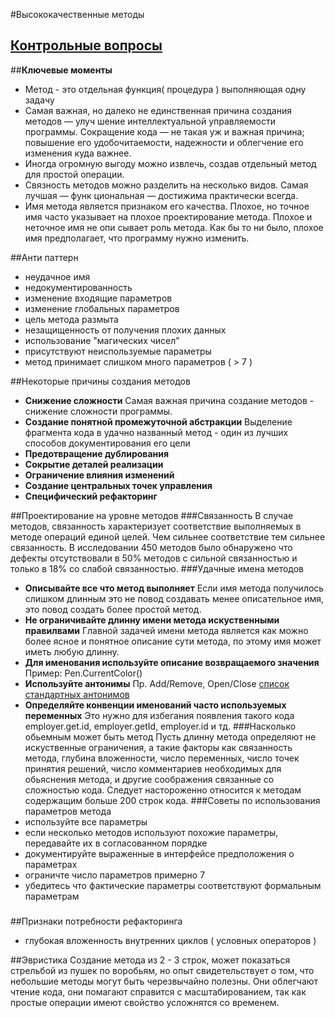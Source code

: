 #Высококачественные методы
## **[Контрольные вопросы](../control_list/method.md)**
##**Ключевые моменты**
- Метод - это отдельная функция( процедура ) выполняющая одну задачу
- Самая важная, но далеко не единственная причина создания методов — улуч
шение интеллектуальной управляемости программы. Сокращение кода — не
такая уж и важная причина; повышение его удобочитаемости, надежности и
облегчение его изменения куда важнее.
- Иногда огромную выгоду можно извлечь, создав отдельный метод для простой
операции.
- Связность методов можно разделить на несколько видов. Самая лучшая — функ
циональная — достижима практически всегда.
- Имя метода является признаком его качества. Плохое, но точное имя часто
указывает на плохое проектирование метода. Плохое и неточное имя не опи
сывает роль метода. Как бы то ни было, плохое имя предполагает, что программу
нужно изменить.

##Анти паттерн
- неудачное имя
- недокументированность
- изменение входящие параметров
- изменение глобальных параметров
- цель метода размыта
- незащищенность от получения плохих данных
- использование "магических чисел" 
- присутствуют неиспользуемые параметры
- метод принимает слишком много параметров ( > 7 )

##Некоторые причины создания методов
- **Снижение сложности** Самая важная причина создание методов - снижение сложности
программы.
- **Создание понятной промежуточной абстракции** Выделение фрагмента кода в удачно
названный метод - один из лучших способов документирования его цели
- **Предотвращение дублирования**
- **Сокрытие деталей реализации**
- **Ограничение влияния изменений**
- **Создание центральных точек управления**
- **Специфический рефакторинг**

##Проектирование на уровне методов
###Связанность
В случае методов, связанность характеризует соответствие выполняемых в методе операций
единой целей. Чем сильнее соответствие тем сильнее связанность. В исследовании 450 
методов было обнаружено что дефекты отсутствовали в 50% методов с сильной связанностью
и только в 18% со слабой связанностью.
###Удачные имена методов
- **Описывайте все что метод выполняет** Если имя метода получилось слишком длинным 
это не повод создавать менее описательное имя, это повод создать более простой метод.
- **Не ограничивайте длинну имени метода искуственными правилвами** Главной задачей 
имени метода является как можно более ясное и понятное описание сути метода, по этому
имя может иметь любую длинну.
- **Для именования используйте описание возвращаемого значения** Пример: Pen.CurrentColor()
- **Используйте антонимы** Пр. Add/Remove, Open/Close [список стандартных антонимов](antonims.md)
- **Определяйте конвенции именований часто используемых переменных** Это нужно для избегания
появления такого кода employer.get.id, employer.getId, employer.id и тд.
###Насколько обьемным может быть метод
Пусть длинну метода определяют не искуственные ограничения, а такие факторы как связанность 
метода, глубина вложенности, число переменных, число точек принятия решений, число комментариев
необходимых для обьяснения метода, и другие соображения связанные со сложностью кода.
Следует настороженно относится к методам содержащим больше 200 строк кода.
###Советы по использования параметров метода
- используйте все параметры
- если несколько методов используют похожие параметры, передавайте их в согласованном
порядке
- документируйте выраженные в интерфейсе предположения о параметрах
- ограничте число параметров примерно 7
- убедитесь что фактические параметры соответствуют формальным параметрам

###
###
###

##Признаки потребности рефакторинга
- глубокая вложенность внутренних циклов ( условных операторов )

##Эвристика
Создание метода из 2 - 3 строк, может показаться стрельбой из пушек по воробьям, 
но опыт свидетельствует о том, что небольшие методы могут быть черезвычайно полезны.
Они облегчают чтение кода, они помагают справится с масштабированием, так как простые 
операции имеют свойство усложнятся со временем.
##
##
##
##